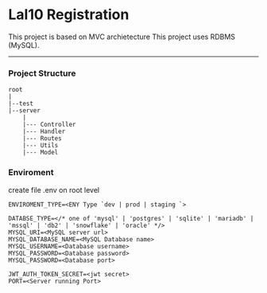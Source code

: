 # Lal10 Registration
This project is based on MVC archietecture 
This project uses RDBMS (MySQL).

-------------
### Project Structure
```
root
|
|--test
|--server
    |
    |--- Controller
    |--- Handler
    |--- Routes
    |--- Utils 
    |--- Model 
````
### Enviroment
create file .env on root level
```
ENVIROMENT_TYPE=<ENY Type `dev | prod | staging `>

DATABSE_TYPE=</* one of 'mysql' | 'postgres' | 'sqlite' | 'mariadb' | 'mssql' | 'db2' | 'snowflake' | 'oracle' */>
MYSQL_URI=<MySQL server url>
MYSQL_DATABASE_NAME=<MySQL Database name>
MYSQL_USERNAME=<Database username>
MYSQL_PASSWORD=<Database password>
MYSQL_PASSWORD=<Database port>

JWT_AUTH_TOKEN_SECRET=<jwt secret>
PORT=<Server running Port>
````
